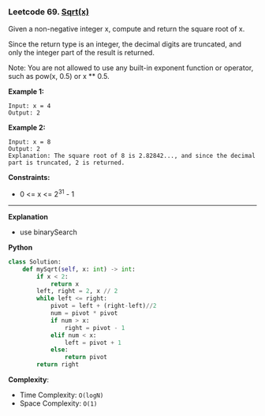 ### Leetcode 69. [Sqrt(x)](https://leetcode.com/problems/sqrtx/)
Given a non-negative integer x, compute and return the square root of x.

Since the return type is an integer, the decimal digits are truncated, and only the integer part of the result is returned.

Note: You are not allowed to use any built-in exponent function or operator, such as pow(x, 0.5) or x ** 0.5.

**Example 1:**

```
Input: x = 4
Output: 2
```

**Example 2:**

```
Input: x = 8
Output: 2
Explanation: The square root of 8 is 2.82842..., and since the decimal part is truncated, 2 is returned.
```

**Constraints:**

- 0 <= x <= 2<sup>31</sup> - 1

******************************
**Explanation**
- use binarySearch

**Python**

```python
class Solution:
    def mySqrt(self, x: int) -> int:
        if x < 2:
            return x
        left, right = 2, x // 2
        while left <= right:
            pivot = left + (right-left)//2
            num = pivot * pivot
            if num > x:
                right = pivot - 1
            elif num < x:
                left = pivot + 1
            else:
                return pivot
        return right
```

**Complexity**:

- Time Complexity: ```O(logN)```
- Space Complexity: ```O(1)```
